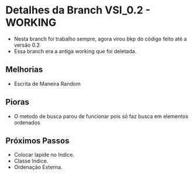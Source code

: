 # Detalhes da Branch VSI_0.2 - WORKING

- Nesta branch foi trabalho sempre, agora virou bkp do código feito até a versão 0.2
- Essa branch era a antiga working que foi deletada.

## Melhorias

- Escrita de Maneira Random

## Pioras

- O metodo de busca parou de funcionar pois só faz busca em elementos ordenados

## Próximos Passos

- Colocar lapide no Indice.
- Classe Indice.
- Ordenação Externa.
